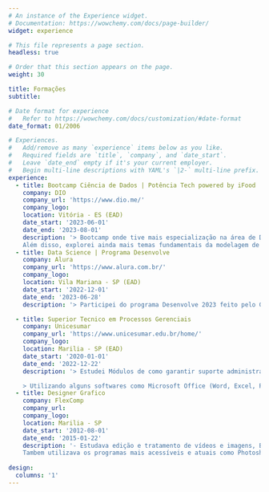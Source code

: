 ```yaml
---
# An instance of the Experience widget.
# Documentation: https://wowchemy.com/docs/page-builder/
widget: experience

# This file represents a page section.
headless: true

# Order that this section appears on the page.
weight: 30

title: Formações
subtitle:

# Date format for experience
#   Refer to https://wowchemy.com/docs/customization/#date-format
date_format: 01/2006

# Experiences.
#   Add/remove as many `experience` items below as you like.
#   Required fields are `title`, `company`, and `date_start`.
#   Leave `date_end` empty if it's your current employer.
#   Begin multi-line descriptions with YAML's `|2-` multi-line prefix.
experience:
  - title: Bootcamp Ciência de Dados | Potência Tech powered by iFood
    company: DIO
    company_url: 'https://www.dio.me/'
    company_logo: 
    location: Vitória - ES (EAD)
    date_start: '2023-06-01'
    date_end: '2023-08-01'
    description: '> Bootcamp onde tive mais especialização na área de Data Science utilizando ainda mais a linguagem de Python, por meio de desafios de código e projetos.
    Além disso, explorei ainda mais temas fundamentais da modelagem de dados, análise de dados, SQL e PostgreSQL e conceitos básicos de Machine Learning.'
  - title: Data Science | Programa Desenvolve
    company: Alura
    company_url: 'https://www.alura.com.br/'
    company_logo: 
    location: Vila Mariana - SP (EAD)
    date_start: '2022-12-01'
    date_end: '2023-06-28'
    description: '> Participei do programa Desenvolve 2023 feito pelo Grupo Boticário em parceria com a Alura onde me formei em Data Science e adquiri algumas formações como Engenharia de Software, Google Cloud Platform, Shell Scripting, SQL com PostgreSQL, Modelagem de dados, SQL com MySQL, Programação com Python e JavaScript, DevOps de Linux I e II. Conhecimento basico em Business Intelligence, Data Warehouse, Spark, Collab, ETL entre outros na área de Data Science. E assim podendo fazer projetos pessoais e desafios da area em diferentes tipos de situações.'

  - title: Superior Tecnico em Processos Gerenciais 
    company: Unicesumar
    company_url: 'https://www.unicesumar.edu.br/home/'
    company_logo: 
    location: Marilia - SP (EAD)
    date_start: '2020-01-01'
    date_end: '2022-12-22'
    description: '> Estudei Módulos de como garantir suporte administrativo e operacional às demais áreas da empresa, como por exemplo a organização de arquivos, envio de documentos, gestão de planilhas, etc.

    > Utilizando alguns softwares como Microsoft Office (Word, Excel, PowerPoint) e ferramentas de gestão e tambem desenvolvimento de habilidades interpessoais, atendimento ao cliente e comunicação escrita e verbal eficaz.'
  - title: Designer Grafico 
    company: FlexComp
    company_url: 
    company_logo: 
    location: Marilia - SP 
    date_start: '2012-08-01'
    date_end: '2015-01-22'
    description: '- Estudava edição e tratamento de vídeos e imagens, Banners, para fazer panfletos e propagandas.
    Tambem utilizava os programas mais acessíveis e atuais como Photoshop, Indesign, CorelDraw, Ilustrator entre outros.'
    
design:
  columns: '1'
---
```

